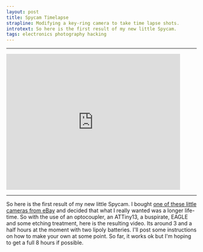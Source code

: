 ```yaml
--- 
layout: post
title: Spycam Timelapse
strapline: Modifying a key-ring camera to take time lapse shots.
introtext: So here is the first result of my new little Spycam. 
tags: electronics photography hacking
---
```

<div class="clearfix"></div>
<hr/>
<iframe width="460" height="360" src="https://www.youtube.com/embed/8BbnDAV95y4" frameborder="0" allowfullscreen></iframe>
<div class="clearfix"></div>
<hr/>

So here is the first result of my new little Spycam. I bought <a href="http://cgi.ebay.co.uk/Spy-Key-Chain-Camera-DVR-Covert-Video-Audio-Recorder-/110468930888?cmd=ViewItem&pt=LH_DefaultDomain_0&hash=item19b8761d48">one of these little cameras from eBay</a> and decided that what I really wanted was a longer life-time. So with the use of an optocoupler, an ATTiny13, a buspirate, EAGLE and some etching treatment, here is the resulting video. Its around 3 and a half hours at the moment with two lipoly batteries. I'll post some instructions on how to make your own at some point. So far, it works ok but I'm hoping to get a full 8 hours if possible.
